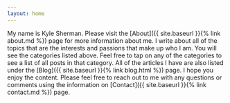```yaml
---
layout: home
---
```


My name is Kyle Sherman. Please visit the [About]({{ site.baseurl }}{% link about.md %}) page for more information about me. I write about all of the topics that are the interests and passions that make up who I am. You will see the categories listed above. Feel free to tap on any of the categories to see a list of all posts in that category. All of the articles I have are also listed under the [Blog]({{ site.baseurl }}{% link blog.html %}) page. I hope you enjoy the content. Please feel free to reach out to me with any questions or comments using the information on [Contact]({{ site.baseurl }}{% link contact.md %}) page. 

